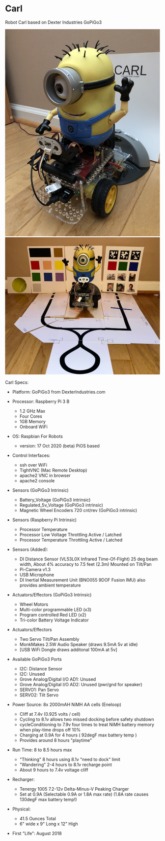 # Carl
Robot Carl based on Dexter Industries GoPiGo3

![Carl The GoPiGo3 Based Robot](/Graphics/Carl_the_GoPiGo3_robot.jpg?raw=true)
![Carl The GoPiGo3 Based Robot](/Graphics/2020_Carl_With_Toys.jpg?raw=true)

Carl Specs:

- Platform: GoPiGo3 from DexterIndustries.com

- Processor: Raspberry Pi 3 B
  * 1.2 GHz Max
  * Four Cores
  * 1GB Memory
  * Onboard WiFi

- OS: Raspbian For Robots
  * version: 17 Oct 2020 (beta) PiOS based
 
- Control Interfaces: 
  * ssh over WiFi
  * TightVNC (Mac Remote Desktop)
  * apache2 VNC in browser
  * apache2 console

- Sensors (GoPiGo3 Intrinsic)
  * Battery_Voltage (GoPiGo3 intrinsic)
  * Regulated_5v_Voltage (GoPiGo3 intrinsic)
  * Magnetic Wheel Encoders 720 cnt/rev (GoPiGo3 intrinsic)

- Sensors (Raspberry Pi Intrinsic)  
  * Processor Temperature 
  * Processor Low Voltage Throttling Active / Latched
  * Processor Temperature Throttling Active / Latched
  
- Sensors (Added):
  * DI Distance Sensor (VL53L0X Infrared Time-Of-Flight)
    25 deg beam width, About 4% accuracy to 7.5 feet (2.3m) 
    Mounted on Tilt/Pan
  * Pi-Camera v1.3
  * USB Microphone
  * DI Inertial Measurement Unit (BNO055 9DOF Fusion IMU)
    also provides ambient temperature 
  
- Actuators/Effectors (GoPiGo3 Intrinsic)
  * Wheel Motors
  * Multi-color programmable LED (x3)
  * Program controlled Red LED (x2)
  * Tri-color Battery Voltage Indicator

- Actuators/Effectors 
  * Two Servo Tilt/Pan Assembly
  * MonkMakes 2.5W Audio Speaker (draws 9.5mA 5v at idle)
  * [USB WiFi Dongle draws additonal 100mA at 5v] 
  
- Available GoPiGo3 Ports
  * I2C: Distance Sensor
  * I2C: Unused
  * Grove Analog/Digital I/O AD1: Unused
  * Grove Analog/Digital I/O AD2: Unused (pwr/gnd for speaker)
  * SERVO1: Pan Servo
  * SERVO2: Tilt Servo

- Power Source: 8x 2000mAH NiMH AA cells (Eneloop)
  * Cliff at 7.4v (0.925 volts / cell)
  * Cycling to 8.1v allows two missed docking before safety shutdown
  * cycleConditioning to 7.9v four times to treat NiMH battery memory 
    when play-time drops off 10%
  * Charging at 0.9A for 4 hours ( 92degF max battery temp )
  * Provides around 8 hours "playtime"
  
- Run Time: 8 to 8.5 hours max 
  * "Thinking" 8 hours using 8.1v "need to dock" limit
  * "Wandering" 2-4 hours to 8.1v recharge point
  * About 9 hours to 7.4v voltage cliff

- Recharger:  
  * Tenergy 1005 7.2-12v Delta-Minus-V Peaking Charger
  * Set at 0.9A (Selectable 0.9A or 1.8A max rate)
    (1.8A rate causes 130degF max battery temp!)

- Physical:
  * 41.5 Ounces Total
  * 6" wide x 9" Long x 12" High

- First "Life": August 2018 
